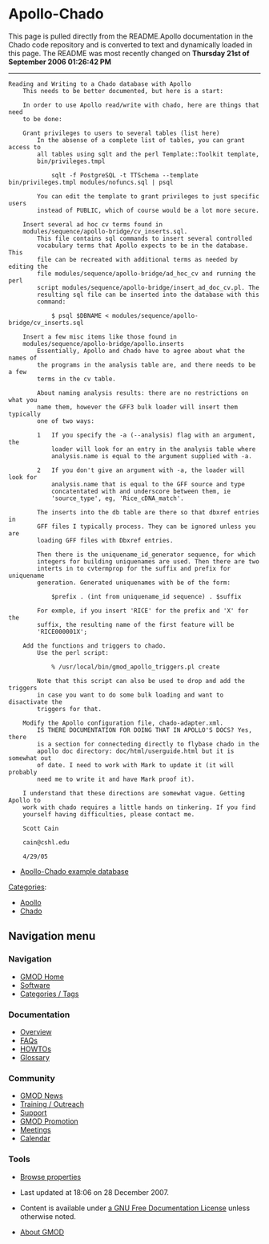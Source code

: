 



<span id="top"></span>




# <span dir="auto">Apollo-Chado</span>









This page is pulled directly from the README.Apollo documentation in the
Chado code repository and is converted to text and dynamically loaded in
this page. The README was most recently changed on **Thursday 21st of
September 2006 01:26:42 PM**

------------------------------------------------------------------------

  

    Reading and Writing to a Chado database with Apollo
        This needs to be better documented, but here is a start:

        In order to use Apollo read/write with chado, here are things that need
        to be done:

        Grant privileges to users to several tables (list here)
            In the absense of a complete list of tables, you can grant access to
            all tables using sqlt and the perl Template::Toolkit template,
            bin/privileges.tmpl

                sqlt -f PostgreSQL -t TTSchema --template bin/privileges.tmpl modules/nofuncs.sql | psql

            You can edit the template to grant privileges to just specific users
            instead of PUBLIC, which of course would be a lot more secure.

        Insert several ad hoc cv terms found in
        modules/sequence/apollo-bridge/cv_inserts.sql.
            This file contains sql commands to insert several controlled
            vocabulary terms that Apollo expects to be in the database. This
            file can be recreated with additional terms as needed by editing the
            file modules/sequence/apollo-bridge/ad_hoc_cv and running the perl
            script modules/sequence/apollo-bridge/insert_ad_doc_cv.pl. The
            resulting sql file can be inserted into the database with this
            command:

                $ psql $DBNAME < modules/sequence/apollo-bridge/cv_inserts.sql

        Insert a few misc items like those found in
        modules/sequence/apollo-bridge/apollo.inserts
            Essentially, Apollo and chado have to agree about what the names of
            the programs in the analysis table are, and there needs to be a few
            terms in the cv table.

            About naming analysis results: there are no restrictions on what you
            name them, however the GFF3 bulk loader will insert them typically
            one of two ways:

            1   If you specify the -a (--analysis) flag with an argument, the
                loader will look for an entry in the analysis table where
                analysis.name is equal to the argument supplied with -a.

            2   If you don't give an argument with -a, the loader will look for
                analysis.name that is equal to the GFF source and type
                concatentated with and underscore between them, ie
                'source_type', eg, 'Rice_cDNA_match'.

            The inserts into the db table are there so that dbxref entries in
            GFF files I typically process. They can be ignored unless you are
            loading GFF files with Dbxref entries.

            Then there is the uniquename_id_generator sequence, for which
            integers for building uniquenames are used. Then there are two
            interts in to cvtermprop for the suffix and prefix for uniquename
            generation. Generated uniquenames with be of the form:

                $prefix . (int from uniquename_id sequence) . $suffix

            For exmple, if you insert 'RICE' for the prefix and 'X' for the
            suffix, the resulting name of the first feature will be
            'RICE000001X';

        Add the functions and triggers to chado.
            Use the perl script:

                % /usr/local/bin/gmod_apollo_triggers.pl create

            Note that this script can also be used to drop and add the triggers
            in case you want to do some bulk loading and want to disactivate the
            triggers for that.

        Modify the Apollo configuration file, chado-adapter.xml.
            IS THERE DOCUMENTATION FOR DOING THAT IN APOLLO'S DOCS? Yes, there
            is a section for connecteding directly to flybase chado in the
            apollo doc directory: doc/html/userguide.html but it is somewhat out
            of date. I need to work with Mark to update it (it will probably
            need me to write it and have Mark proof it).

        I understand that these directions are somewhat vague. Getting Apollo to
        work with chado requires a little hands on tinkering. If you find
        yourself having difficulties, please contact me.

        Scott Cain

        cain@cshl.edu

        4/29/05

  

- [Apollo-Chado example
  database](Apollo-Chado_example_database "Apollo-Chado example database")




[Categories](Special%3ACategories "Special%3ACategories"):

- [Apollo](Category%3AApollo "Category%3AApollo")
- [Chado](Category%3AChado "Category%3AChado")






## Navigation menu






### 





### Navigation



- <span id="n-GMOD-Home">[GMOD Home](Main_Page)</span>
- <span id="n-Software">[Software](GMOD_Components)</span>
- <span id="n-Categories-.2F-Tags">[Categories /
  Tags](Categories)</span>




### Documentation



- <span id="n-Overview">[Overview](Overview)</span>
- <span id="n-FAQs">[FAQs](Category%3AFAQ)</span>
- <span id="n-HOWTOs">[HOWTOs](Category%3AHOWTO)</span>
- <span id="n-Glossary">[Glossary](Glossary)</span>




### Community



- <span id="n-GMOD-News">[GMOD News](GMOD_News)</span>
- <span id="n-Training-.2F-Outreach">[Training /
  Outreach](Training_and_Outreach)</span>
- <span id="n-Support">[Support](Support)</span>
- <span id="n-GMOD-Promotion">[GMOD Promotion](GMOD_Promotion)</span>
- <span id="n-Meetings">[Meetings](Meetings)</span>
- <span id="n-Calendar">[Calendar](Calendar)</span>




### Tools

- <span id="t-smwbrowselink"><a href="Special%3ABrowse/Apollo-2DChado" rel="smw-browse">Browse
  properties</a></span>



- <span id="footer-info-lastmod">Last updated at 18:06 on 28 December
  2007.</span>
<!-- - <span id="footer-info-viewcount">17,479 page views.</span> -->
- <span id="footer-info-copyright">Content is available under
  <a href="http://www.gnu.org/licenses/fdl-1.3.html" class="external"
  rel="nofollow">a GNU Free Documentation License</a> unless otherwise
  noted.</span>

<!-- -->

- <span id="footer-places-about">[About
  GMOD](GMOD%3AAbout "GMOD%3AAbout")</span>

<!-- -->




